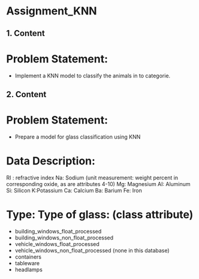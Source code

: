 # Assignment_KNN

## 1. Content

# Problem Statement:
+ Implement a KNN model to classify the animals in to categorie.

## 2. Content

# Problem Statement:
+ Prepare a model for glass classification using KNN

# Data Description:
RI : refractive index
Na: Sodium (unit measurement: weight percent in corresponding oxide, as are attributes 4-10)
Mg: Magnesium
AI: Aluminum
Si: Silicon
K:Potassium
Ca: Calcium
Ba: Barium
Fe: Iron

# Type: Type of glass: (class attribute)
+ building_windows_float_processed
+ building_windows_non_float_processed
+ vehicle_windows_float_processed
+ vehicle_windows_non_float_processed (none in this database)
+ containers
+ tableware
+ headlamps


